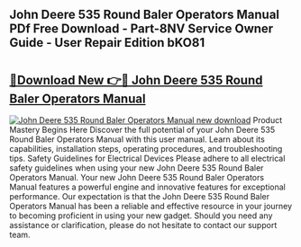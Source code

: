 ## John Deere 535 Round Baler Operators Manual PDf Free Download - Part-8NV Service Owner Guide - User Repair Edition bKO81

# <h2><a href="http://bc95235.oget.top/?id=John+Deere+535+Round+Baler+Operators+Manual">🔗Download New 👉🔴 John Deere 535 Round Baler Operators Manual</a></h2>

[![John Deere 535 Round Baler Operators Manual new download](https://i.imgur.com/5g1atiW.png)](http://bc95235.oget.top/?id=John+Deere+535+Round+Baler+Operators+Manual)
Product Mastery Begins Here Discover the full potential of your John Deere 535 Round Baler Operators Manual with this user manual. Learn about its capabilities, installation steps, operating procedures, and troubleshooting tips. Safety Guidelines for Electrical Devices Please adhere to all electrical safety guidelines when using your new John Deere 535 Round Baler Operators Manual. Your new John Deere 535 Round Baler Operators Manual features a powerful engine and innovative features for exceptional performance. Our expectation is that the John Deere 535 Round Baler Operators Manual has been a reliable and effective resource in your journey to becoming proficient in using your new gadget. Should you need any assistance or clarification, please do not hesitate to contact our support team.
